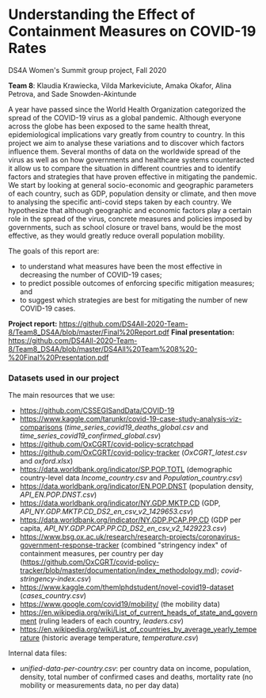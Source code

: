 # Understanding the Effect of Containment Measures on COVID-19 Rates
 DS4A Women's Summit group project, Fall 2020
 
 __Team 8__: Klaudia Krawiecka, Vilda Markeviciute, Amaka Okafor, Alina Petrova, and Sade Snowden-Akintunde 
 
A year have passed since the World Health Organization categorized the spread of the COVID-19 virus as a global pandemic. 
Although everyone across the globe has been exposed to the same health threat, epidemiological implications vary greatly from country to country. 
In this project we aim to analyse these variations and to discover which factors influence them.
Several months of data on the worldwide spread of the virus as well as on how governments and healthcare systems counteracted it allow us 
to compare the situation in different countries and to identify factors and strategies that have proven effective in mitigating the pandemic. 
We start by looking at general socio-economic and geographic parameters of each country, such as GDP, population density or climate, and 
then move to analysing the specific anti-covid steps taken by each country. 
We hypothesize that although geographic and economic factors play a certain role in the spread of the virus, 
concrete measures and policies imposed by governments, such as school closure or travel bans, would be the most effective, 
as they would greatly reduce overall population mobility.

The ​goals​ of this report are:
- to understand what measures have been the most effective in decreasing the
number of COVID-19 cases;
- to predict possible outcomes of enforcing specific mitigation measures; and
- to suggest which strategies are best for mitigating the number of new COVID-19 cases.

__Project report:__ https://github.com/DS4All-2020-Team-8/Team8_DS4A/blob/master/Final%20Report.pdf
__Final presentation:__ https://github.com/DS4All-2020-Team-8/Team8_DS4A/blob/master/DS4All%20Team%208%20-%20Final%20Presentation.pdf


### Datasets used in our project

The main resources that we use:
- https://github.com/CSSEGISandData/COVID-19
- https://www.kaggle.com/tarunkr/covid-19-case-study-analysis-viz-comparisons (*time_series_covid19_deaths_global.csv* and *time_series_covid19_confirmed_global.csv*)
- https://github.com/OxCGRT/covid-policy-scratchpad
- https://github.com/OxCGRT/covid-policy-tracker (*OxCGRT_latest.csv* and *oxford.xlsx*)
- https://data.worldbank.org/indicator/SP.POP.TOTL (demographic country-level data *Income_country.csv* and *Population_country.csv*)
- https://data.worldbank.org/indicator/EN.POP.DNST (population density, *API_EN.POP.DNST.csv*)
- https://data.worldbank.org/indicator/NY.GDP.MKTP.CD (GDP, *API_NY.GDP.MKTP.CD_DS2_en_csv_v2_1429653.csv*)
- https://data.worldbank.org/indicator/NY.GDP.PCAP.PP.CD (GDP per capita, *API_NY.GDP.PCAP.PP.CD_DS2_en_csv_v2_1429223.csv*)
- https://www.bsg.ox.ac.uk/research/research-projects/coronavirus-government-response-tracker (combined "stringency index" of containment measures, per country per day (https://github.com/OxCGRT/covid-policy-tracker/blob/master/documentation/index_methodology.md); *covid-stringency-index.csv*)
- https://www.kaggle.com/themlphdstudent/novel-covid19-dataset (*cases_country.csv*)
- https://www.google.com/covid19/mobility/ (the mobility data)
- https://en.wikipedia.org/wiki/List_of_current_heads_of_state_and_government (ruling leaders of each country, *leaders.csv*)
- https://en.wikipedia.org/wiki/List_of_countries_by_average_yearly_temperature (historic average temperature, *temperature.csv*)

Internal data files:
- *unified-data-per-country.csv*: per country data on income, population, density, total number of confirmed cases and deaths, mortality rate 
(no mobility or measurements data, no per day data)
